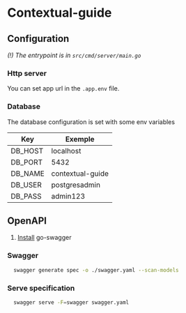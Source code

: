 # Contextual-guide

## Configuration

_(!) The entrypoint is in `src/cmd/server/main.go`_

### Http server

You can set app url in the `.app.env` file.

### Database

The database configuration is set with some env variables

| Key     | Exemple             |
| ------- | ------------------- |
| DB_HOST | localhost           |
| DB_PORT | 5432                |
| DB_NAME | contextual-guide    |
| DB_USER | postgresadmin       |
| DB_PASS | admin123            |

## OpenAPI

 1. [Install](https://goswagger.io/install.html) go-swagger

### Swagger



```bash
  swagger generate spec -o ./swagger.yaml --scan-models
```

### Serve specification
```bash
  swagger serve -F=swagger swagger.yaml 
```